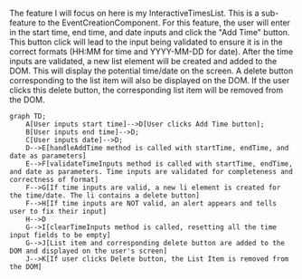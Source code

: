 The feature I will focus on here is my InteractiveTimesList. This is a sub-feature to the EventCreationComponent. For this feature, the user will enter in the start time, end time, and date inputs and click the "Add Time" button. This button click will lead to the input being validated to ensure it is in the correct formats (HH:MM for time and YYYY-MM-DD for date). After the time inputs are validated, a new list element will be created and added to the DOM. This will display the potential time/date on the screen. A delete button corresponding to the list item will also be displayed on the DOM. If the user clicks this delete button, the corresponding list item will be removed from the DOM.

```mermaid
graph TD;
    A[User inputs start time]-->D[User clicks Add Time button];
    B[User inputs end time]-->D;
    C[User inputs date]-->D;
    D-->E[handleAddTime method is called with startTime, endTime, and date as parameters]
    E-->F[validateTimeInputs method is called with startTime, endTime, and date as parameters. Time inputs are validated for completeness and correctness of format]
    F-->G[If time inputs are valid, a new li element is created for the time/date. The li contains a delete button]
    F-->H[If time inputs are NOT valid, an alert appears and tells user to fix their input]
    H-->D
    G-->I[clearTimeInputs method is called, resetting all the time input fields to be empty]
    G-->J[List item and corresponding delete button are added to the DOM and displayed on the user's screen]
    J-->K[If user clicks Delete button, the List Item is removed from the DOM]
```
